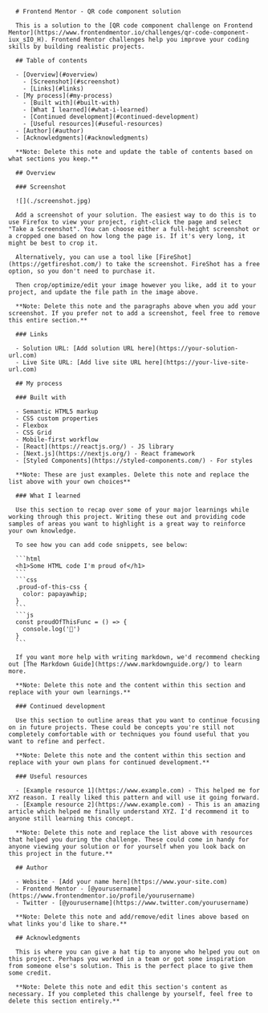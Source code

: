       # Frontend Mentor - QR code component solution

      This is a solution to the [QR code component challenge on Frontend Mentor](https://www.frontendmentor.io/challenges/qr-code-component-iux_sIO_H). Frontend Mentor challenges help you improve your coding skills by building realistic projects. 

      ## Table of contents

      - [Overview](#overview)
        - [Screenshot](#screenshot)
        - [Links](#links)
      - [My process](#my-process)
        - [Built with](#built-with)
        - [What I learned](#what-i-learned)
        - [Continued development](#continued-development)
        - [Useful resources](#useful-resources)
      - [Author](#author)
      - [Acknowledgments](#acknowledgments)

      **Note: Delete this note and update the table of contents based on what sections you keep.**

      ## Overview

      ### Screenshot

      ![](./screenshot.jpg)

      Add a screenshot of your solution. The easiest way to do this is to use Firefox to view your project, right-click the page and select "Take a Screenshot". You can choose either a full-height screenshot or a cropped one based on how long the page is. If it's very long, it might be best to crop it.

      Alternatively, you can use a tool like [FireShot](https://getfireshot.com/) to take the screenshot. FireShot has a free option, so you don't need to purchase it. 

      Then crop/optimize/edit your image however you like, add it to your project, and update the file path in the image above.

      **Note: Delete this note and the paragraphs above when you add your screenshot. If you prefer not to add a screenshot, feel free to remove this entire section.**

      ### Links

      - Solution URL: [Add solution URL here](https://your-solution-url.com)
      - Live Site URL: [Add live site URL here](https://your-live-site-url.com)

      ## My process

      ### Built with

      - Semantic HTML5 markup
      - CSS custom properties
      - Flexbox
      - CSS Grid
      - Mobile-first workflow
      - [React](https://reactjs.org/) - JS library
      - [Next.js](https://nextjs.org/) - React framework
      - [Styled Components](https://styled-components.com/) - For styles

      **Note: These are just examples. Delete this note and replace the list above with your own choices**

      ### What I learned

      Use this section to recap over some of your major learnings while working through this project. Writing these out and providing code samples of areas you want to highlight is a great way to reinforce your own knowledge.

      To see how you can add code snippets, see below:

      ```html
      <h1>Some HTML code I'm proud of</h1>
      ```
      ```css
      .proud-of-this-css {
        color: papayawhip;
      }
      ```
      ```js
      const proudOfThisFunc = () => {
        console.log('🎉')
      }
      ```

      If you want more help with writing markdown, we'd recommend checking out [The Markdown Guide](https://www.markdownguide.org/) to learn more.

      **Note: Delete this note and the content within this section and replace with your own learnings.**

      ### Continued development

      Use this section to outline areas that you want to continue focusing on in future projects. These could be concepts you're still not completely comfortable with or techniques you found useful that you want to refine and perfect.

      **Note: Delete this note and the content within this section and replace with your own plans for continued development.**

      ### Useful resources

      - [Example resource 1](https://www.example.com) - This helped me for XYZ reason. I really liked this pattern and will use it going forward.
      - [Example resource 2](https://www.example.com) - This is an amazing article which helped me finally understand XYZ. I'd recommend it to anyone still learning this concept.

      **Note: Delete this note and replace the list above with resources that helped you during the challenge. These could come in handy for anyone viewing your solution or for yourself when you look back on this project in the future.**

      ## Author

      - Website - [Add your name here](https://www.your-site.com)
      - Frontend Mentor - [@yourusername](https://www.frontendmentor.io/profile/yourusername)
      - Twitter - [@yourusername](https://www.twitter.com/yourusername)

      **Note: Delete this note and add/remove/edit lines above based on what links you'd like to share.**

      ## Acknowledgments

      This is where you can give a hat tip to anyone who helped you out on this project. Perhaps you worked in a team or got some inspiration from someone else's solution. This is the perfect place to give them some credit.

      **Note: Delete this note and edit this section's content as necessary. If you completed this challenge by yourself, feel free to delete this section entirely.**
